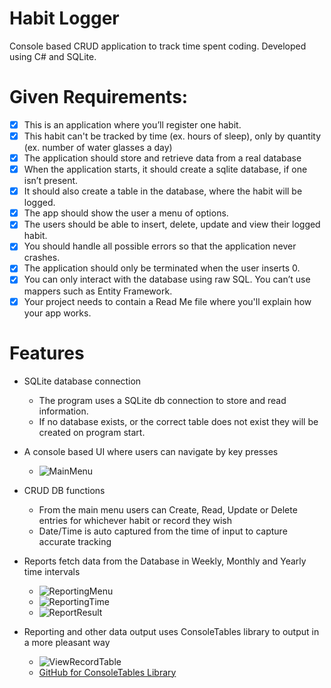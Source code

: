# Habit Logger
Console based CRUD application to track time spent coding.
Developed using C# and SQLite.


# Given Requirements:
- [x] This is an application where you’ll register one habit.
- [x] This habit can't be tracked by time (ex. hours of sleep), only by quantity (ex. number of water glasses a day)
- [x] The application should store and retrieve data from a real database
- [x] When the application starts, it should create a sqlite database, if one isn’t present.
- [x]  It should also create a table in the database, where the habit will be logged.
- [x] The app should show the user a menu of options.
- [x]  The users should be able to insert, delete, update and view their logged habit.
- [x] You should handle all possible errors so that the application never crashes.
- [x] The application should only be terminated when the user inserts 0.
- [x] You can only interact with the database using raw SQL. You can’t use mappers such as Entity Framework.
- [x]  Your project needs to contain a Read Me file where you'll explain how your app works.

# Features

* SQLite database connection

	- The program uses a SQLite db connection to store and read information. 
	- If no database exists, or the correct table does not exist they will be created on program start.

* A console based UI where users can navigate by key presses
 
 	- ![MainMenu](https://imgur.com/ZNhVz29)

* CRUD DB functions

	- From the main menu users can Create, Read, Update or Delete entries for whichever habit or record they wish
  - Date/Time is auto captured from the time of input to capture accurate tracking

* Reports fetch data from the Database in Weekly, Monthly and Yearly time intervals

	- ![ReportingMenu](https://imgur.com/9R7qRs0)
  - ![ReportingTime](https://imgur.com/7ide4LY)
  - ![ReportResult](https://imgur.com/15XyBSE)

* Reporting and other data output uses ConsoleTables library to output in a more pleasant way

	- ![ViewRecordTable](https://imgur.com/FnzzcUX)
	- [GitHub for ConsoleTables Library](https://github.com/khalidabuhakmeh/ConsoleTables)
